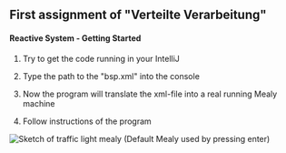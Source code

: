 ## First assignment of "Verteilte Verarbeitung"


#### Reactive System - Getting Started

1. Try to get the code running in your IntelliJ

2. Type the path to the "bsp.xml" into the console

3. Now the program will translate the xml-file into a real running Mealy machine

4. Follow instructions of the program

![Sketch of traffic light mealy (Default Mealy used by pressing enter)](https://inf-git.fh-rosenheim.de/vv-ss18/SabolotniDennis/blob/dev/Assignment01/doc/AmpelMealy.jpg)